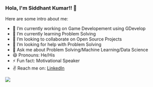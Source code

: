 ### Hola, I'm Siddhant Kumar!! 👋

Here are some intro about me:

- 🔭 I’m currently working on Game Developement using GDevelop
- 🌱 I’m currently learning Problem Solving
- 👯 I’m looking to collaborate on Open Source Projects
- 🤔 I’m looking for help with Problem Solving
- 💬 Ask me about Problem Solving/Machine Learning/Data Science
- 😄 Pronouns: He/His
- ⚡ Fun fact: Motivational Speaker
- ✌️  Reach me on: [LinkedIn](www.linkedin.com/in/siddhant-kumar-2a9854168)


<img src="https://github-readme-stats.vercel.app/api?username=SID262000&&show_icons=true&title_color=ffffff&icon_color=bb2acf&text_color=daf7dc&bg_color=151515">
